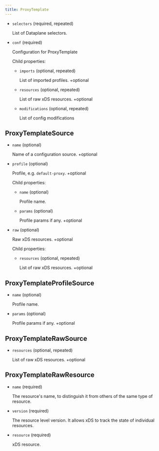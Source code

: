 ```yaml
---
title: ProxyTemplate
---
```


- `selectors` (required, repeated)

    List of Dataplane selectors.

- `conf` (required)

    Configuration for ProxyTemplate

    Child properties:    
    
    - `imports` (optional, repeated)
    
        List of imported profiles.
        +optional    
    
    - `resources` (optional, repeated)
    
        List of raw xDS resources.
        +optional    
    
    - `modifications` (optional, repeated)
    
        List of config modifications
## ProxyTemplateSource

- `name` (optional)

    Name of a configuration source.
    +optional

- `profile` (optional)

    Profile, e.g. `default-proxy`.
    +optional

    Child properties:    
    
    - `name` (optional)
    
        Profile name.    
    
    - `params` (optional)
    
        Profile params if any.
        +optional

- `raw` (optional)

    Raw xDS resources.
    +optional

    Child properties:    
    
    - `resources` (optional, repeated)
    
        List of raw xDS resources.
        +optional
## ProxyTemplateProfileSource

- `name` (optional)

    Profile name.

- `params` (optional)

    Profile params if any.
    +optional
## ProxyTemplateRawSource

- `resources` (optional, repeated)

    List of raw xDS resources.
    +optional
## ProxyTemplateRawResource

- `name` (required)

    The resource's name, to distinguish it from others of the same type of
    resource.

- `version` (required)

    The resource level version. It allows xDS to track the state of individual
    resources.

- `resource` (required)

    xDS resource.

